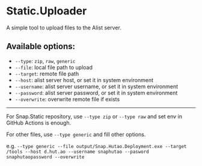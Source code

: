 # Static.Uploader
 
A simple tool to upload files to the Alist server.

## Available options:
- `--type`: `zip`, `raw`, `generic`
- `--file`: local file path to upload
- `--target`: remote file path
- `--host`: alist server host, or set it in system environment
- `--username`: alist server username, or set it in system environment
- `--password`: alist server password, or set it in system environment
- `--overwrite`: overwrite remote file if exists

---

For Snap.Static repository, use `--type zip` or `--type raw` and set env in GitHub Actions is enough.

For other files, use `--type generic` and fill other options.

e.g. `--type generic --file output/Snap.Hutao.Deployment.exe --target /tools --host d.hut.ao --username snaphutao
--pasword snaphutaopassword --overwrite`
